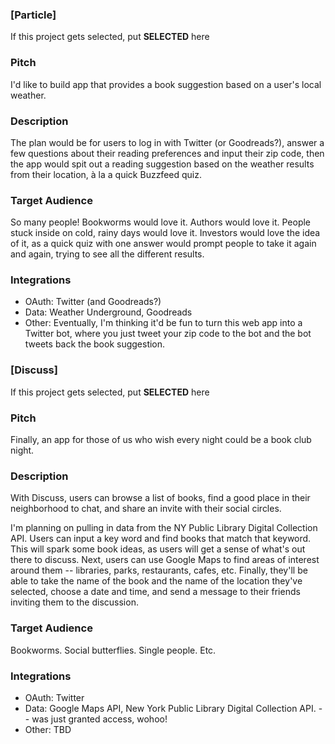 ### [Particle]

If this project gets selected, put **SELECTED** here

### Pitch

I'd like to build app that provides a book suggestion based on a user's local weather.

### Description

The plan would be for users to log in with Twitter (or Goodreads?), answer a few questions about their reading preferences and input their zip code, then the app would spit out a reading suggestion based on the weather results from their location, à la a quick Buzzfeed quiz.

### Target Audience

So many people! Bookworms would love it. Authors would love it. People stuck inside on cold, rainy days would love it. Investors would love the idea of it, as a quick quiz with one answer would prompt people to take it again and again, trying to see all the different results.

### Integrations

* OAuth: Twitter (and Goodreads?)
* Data: Weather Underground, Goodreads
* Other: Eventually, I'm thinking it'd be fun to turn this web app into a Twitter bot, where you just tweet your zip code to the bot and the bot tweets back the book suggestion.





### [Discuss]

If this project gets selected, put **SELECTED** here

### Pitch

Finally, an app for those of us who wish every night could be a book club night.

### Description

With Discuss, users can browse a list of books, find a good place in their neighborhood to chat, and share an invite with their social circles.

I'm planning on pulling in data from the NY Public Library Digital Collection API. Users can input a key word and find books that match that keyword. This will spark some book ideas, as users will get a sense of what's out there to discuss. Next, users can use Google Maps to find areas of interest around them -- libraries, parks, restaurants, cafes, etc. Finally, they'll be able to take the name of the book and the name of the location they've selected, choose a date and time, and send a message to their friends inviting them to the discussion.


### Target Audience

Bookworms. Social butterflies. Single people. Etc.

### Integrations

* OAuth: Twitter
* Data: Google Maps API, New York Public Library Digital Collection API. -- was just granted access, wohoo!
* Other: TBD
